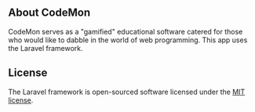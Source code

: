 <p align="center"><img src=""></p>
<p align="center">

</p>

## About CodeMon

CodeMon serves as a "gamified" educational software catered for those who would like to dabble in the world of web programming. This app uses the Laravel framework.

## License

The Laravel framework is open-sourced software licensed under the [MIT license](https://opensource.org/licenses/MIT).
